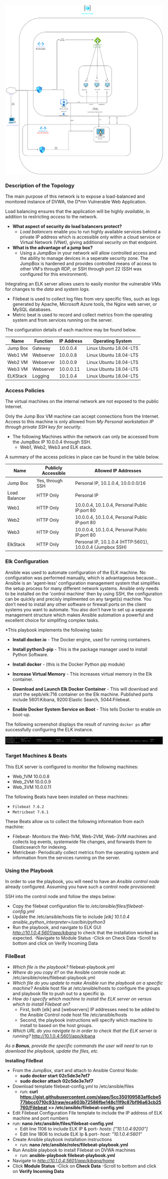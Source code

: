 ![alt text](https://github.com/SurferCA/Class-Work-Project/blob/main/Diagrams/Azure_Network.png)

### Description of the Topology

The main purpose of this network is to expose a load-balanced and monitored instance of DVWA, the D*mn Vulnerable Web Application.

Load balancing ensures that the application will be highly *available*, in addition to restricting *access* to the network.
- **What aspect of security do load balancers protect?**
    - *Load balancers* enable you to run highly available services behind a private IP address which is accessible only within a cloud service or Virtual Network (VNet), giving additional security on that endpoint.
- **What is the advantage of a jump box?** 
    - Using a *JumpBox* in your network will allow controlled access and the ability to manage devices in a seperate security zone. The JumpBox is hardened and provides controlled means of access to other VM's through RDP, or SSH through port 22 (SSH was configured for this environment).

Integrating an ELK server allows users to easily monitor the vulnerable VMs for changes to the *data* and *system logs.*

  - Filebeat is used to collect log files from very specific files, such as logs generated by Apache, Microsoft Azure tools, the Nginx web server, or MySQL databases.
  - Metric beat is used to record and collect metrics from the operating system and from services running on the server.

The configuration details of each machine may be found below.

| Name     | Function | IP Address |    Operating System     |
|----------|----------|------------|-------------------------|
| Jump Box |Gateway   | 10.0.0.4   | Linux Ubuntu 18.04-LTS  |
| Web1 VM  |Webserver | 10.0.0.8   | Linux Ubuntu 18.04-LTS  |
| Web2 VM  |Webserver | 10.0.0.9   | Linux Ubuntu 18.04-LTS  |
| Web3 VM  |Webserver | 10.0.0.11  | Linux Ubuntu 18.04-LTS  |
| ELKStack |Logging   | 10.1.0.4   | Linux Ubuntu 18.04-LTS  |

### Access Policies

The virtual machines on the internal network are not exposed to the public Internet. 

Only the Jump Box VM machine can accept connections from the Internet. Access to this machine is only allowed from *My Personal workstation IP through private SSH key for security*.

- The following Machines within the network can only be accessed from the JumpBox IP 10.0.0.4 through SSH.
    - Web1, Web2, Web3 and ELK stack. 


A summary of the access policies in place can be found in the table below.

| Name          | Publicly Accessible |    Allowed IP Addresses                                          |
|---------------|---------------------|------------------------------------------------------------------|
| Jump Box      | Yes, through SSH    | Personal IP, 10.1.0.4, 10.0.0.0/16                               |
| Load Balancer | HTTP Only           | Personal IP                                                      |
| Web1          | HTTP Only           | 10.0.0.4, 10.1.0.4,  Personal Public IP:port 80                  |
| Web2          | HTTP Only           | 10.0.0.4, 10.1.0.4,  Personal Public IP:port 80                  |
| Web3          | HTTP Only           | 10.0.0.4, 10.1.0.4,  Personal Public IP:port 80                  |
| ElkStack      | HTTP Only           | Personal IP, 10.1.0.4 (HTTP:5601), 10.0.0.4 (Jumpbox SSH)        |

### Elk Configuration

Ansible was used to automate configuration of the ELK machine. No configuration was performed manually, which is advantageous because...
Ansible is an 'agent-less' configuration management system that simplifies the setup process for many different network systems. Ansible only needs to be installed on the 'control machine' then by using SSH, the configuration can be quickly and precisly implimented on any target(s) machine. You don’t need to install any other software or firewall ports on the client systems you want to automate. You also don’t have to set up a separate management structure which makes Ansible automation a powerful and excellent choice for simplifing complex tasks.

*This playbook implements the following tasks:

- **Install docker.io** - The Docker engine, used for running containers.

- **Install python3-pip** - This is the package manager used to install Python Software.

- **Install docker** - (this is the Docker Python pip module)

- **Increase Virtual Memory** - This increases virtual memory in the Elk container.

- **Download and Launch Elk Docker Container** - This will download and start the sepb/elk:716 container on the Elk machine. Published ports include 5601:Kibana, 9200:Elastic Search, 5044:Filebeat.

- **Enable Docker System Service on Boot** - This tells Docker to enable on boot-up.

The following screenshot displays the result of running `docker ps` after successfully configuring the ELK instance.

![alt text](https://github.com/SurferCA/Class-Work-Project/blob/main/Diagrams/elk_docker_ps1.png)

### Target Machines & Beats
This ELK server is configured to monitor the following machines:
- Web_1VM 10.0.0.8 
- Web_2VM 10.0.0.9 
- Web_3VM 10.0.0.11

The following Beats have been installed on these machines:
- `Filebeat 7.6.2`
- `Metricbeat 7.6.1`

These Beats allow us to collect the following information from each machine:
- Filebeat- Monitors the Web-1VM, Web-2VM, Web-3VM machines and collects log events, systemwide file changes, and forwards them to Elasticsearch for indexing.
- Metricbeat- Periodically collect metrics from the operating system and information from the services running on the server.

### Using the Playbook
In order to use the playbook, you will need to have an *Ansible control node* already configured. Assuming you have such a control node provisioned: 

SSH into the control node and follow the steps below:
- Copy the filebeat configuration file to */etc/ansible/files/filebeat-config.yml* 
- Update the /etc/ansible/hosts file to include *[elk] 10.1.0.4 ansible_python_interpreter=/usr/bin/python3*
- Run the playbook, and navigate to ELK GUI *http://10.1.0.4:5601/app/kibana* to check that the installation worked as expected. 
   -Navigate to Module Status
   -Click on Check Data
   -Scroll to bottom and click on Verify Incoming Data

### FileBeat 
- *Which file is the playbook?* filebeat-playbook.yml 
- *Where do you copy it?* on the Ansible controle node at: /etc/ansible/roles/filebeat-playbook.yml
- *Which file do you update to make Ansible run the playbook on a specific machine?* Ansible host file at /etc/ansible/hosts to configure the groups and playbook file to push out to a specific ip.
- *How do I specify which machine to install the ELK server on versus which to install Filebeat on?* 
   - First, both [elk] and [webservers] IP addresses need to be added to the Ansible Control node host file /etc/ansible/hosts 
   - Second, the playbook instructions will specify which machine to install to based on the host groups.
- *Which URL do you navigate to in order to check that the ELK server is running?* http://10.1.0.4:5601/app/kibana

_As a **Bonus**, provide the specific commands the user will need to run to download the playbook, update the files, etc._

**Installing FileBeat**

- From the JumpBox, start and attach to Ansible Control Node:
   - **sudo docker start 02c5de3e7ef7**
   - **sudo docker attach 02c5de3e7ef7**
- Download template filebeat-config.yml to /etc/ansible/files
  - run: **curl       https://gist.githubusercontent.com/slape/5cc350109583af6cbe577bbcc0710c93/raw/eca603b72586fbe148c11f9c87bf96a63cb25760/Filebeat >> /etc/ansible/filebeat-config.yml**
- Edit Filebeat Configuration File template to include the IP address of ELK machine and port numbers 
 - run: **nano /etc/ansible/files/filebeat-config.yml**
   - Edit line 1106 to include ELK IP & port- *hosts: ["10.1.0.4:9200"]*
   - Edit line 1806 to include ELK Ip & port- *host: "10.1.0.4:5601"*
- Create Ansible playbook installation instructions
  - run: **nano /etc/ansible/roles/filebeat-playbook.yml**
- Run Ansible playbook to install Filebeat on DVWA machines
  - run: **ansible-playbook filebeat-playbook.yml**
- Navigate to *http://10.1.0.4:5601/app/kibana/home*
- Click **Module Status** -Click on **Check Data** -Scroll to bottom and click on **Verify Incoming Data**

```
